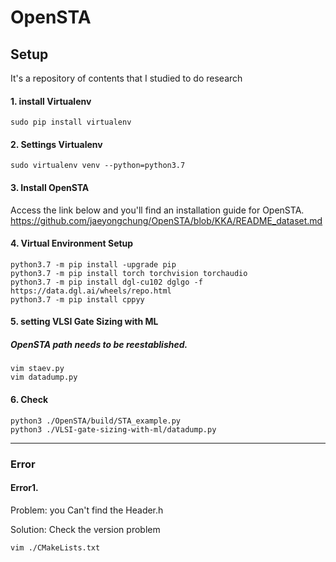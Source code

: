 # OpenSTA

## Setup

It's a repository of contents that I studied to do research

#### 1. install Virtualenv
    sudo pip install virtualenv
    
#### 2. Settings Virtualenv
    sudo virtualenv venv --python=python3.7
    
#### 3. Install OpenSTA 
 Access the link below and you'll find an installation guide for OpenSTA.
 https://github.com/jaeyongchung/OpenSTA/blob/KKA/README_dataset.md
  
#### 4. Virtual Environment Setup 

    python3.7 -m pip install -upgrade pip
    python3.7 -m pip install torch torchvision torchaudio
    python3.7 -m pip install dgl-cu102 dglgo -f https://data.dgl.ai/wheels/repo.html
    python3.7 -m pip install cppyy
    
    
#### 5. setting VLSI Gate Sizing with ML 
##### OpenSTA path needs to be reestablished.

    vim staev.py
    vim datadump.py
    
#### 6. Check 
    python3 ./OpenSTA/build/STA_example.py 
    python3 ./VLSI-gate-sizing-with-ml/datadump.py
    
***

### Error

#### Error1.
Problem: you Can't find the Header.h

Solution: Check the version problem

    vim ./CMakeLists.txt
    
    
    

